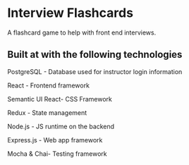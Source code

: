 # Interview Flashcards
A flashcard game to help with front end interviews.

## Built at with the following technologies

PostgreSQL - Database used for instructor login information

React - Frontend framework

Semantic UI React- CSS Framework

Redux - State management

Node.js - JS runtime on the backend

Express.js - Web app framework

Mocha & Chai- Testing framework
